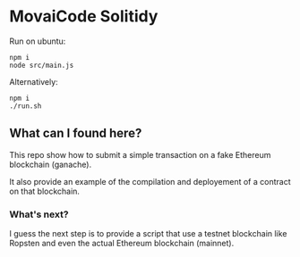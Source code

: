 # MovaiCode Solitidy

Run on ubuntu:

    npm i
    node src/main.js

Alternatively:

    npm i
    ./run.sh

## What can I found here?

This repo show how to submit a simple transaction on a fake Ethereum blockchain (ganache).

It also provide an example of the compilation and deployement of a contract on that blockchain.

### What's next?

I guess the next step is to provide a script that use a testnet blockchain like Ropsten and even the actual Ethereum blockchain (mainnet).

